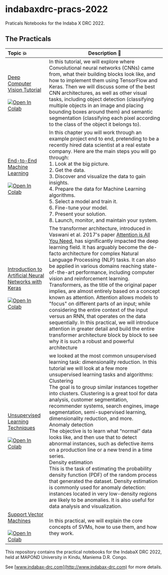 # indabaxdrc-pracs-2022
Praticals Notebooks for the Indaba X DRC 2022.
## The Practicals 
| Topic 💥 | Description 📘 |
|:--- |----------------------------------------------------------|
[Deep Computer Vision Tutorial](https://github.com/Indaba-X-DRC/indabaxdrc-pracs-2022/blob/main/practicals/Deep_Computer_Vision_tutorial.ipynb) <br /> <br /> [![Open In Colab](https://colab.research.google.com/assets/colab-badge.svg)](https://colab.research.google.com/github.com/Indaba-X-DRC/indabaxdrc-pracs-2022/blob/main/practicals/Deep_Computer_Vision_tutorial.ipynb) | In this tutorial, we will explore where Convolutional neural networks (CNNs) came from, what their building blocks look like, and how to implement them using TensorFlow and Keras. Then we will discuss some of the best CNN architectures, as well as other visual tasks, including object detection (classifying multiple objects in an image and placing bounding boxes around them) and semantic segmentation (classifying each pixel according to the class of the object it belongs to).  | 
[End-to-End Machine Learning](https://github.com/Indaba-X-DRC/indabaxdrc-pracs-2022) <br /> <br /> [![Open In Colab](https://colab.research.google.com/assets/colab-badge.svg)](https://colab.research.google.com/github.com/Indaba-X-DRC/indabaxdrc-pracs-2022) | In this chapter you will work through an example project end to end, pretending to be a recently hired data scientist at a real estate company. Here are the main steps you will go through:<br />1. Look at the big picture.<br />2. Get the data.<br />3. Discover and visualize the data to gain insights.<br />4. Prepare the data for Machine Learning algorithms.<br />5. Select a model and train it.<br />6. Fine-tune your model.<br />7. Present your solution.<br />8. Launch, monitor, and maintain your system.| 
[Introduction to Artificial Neural Networks with Keras](https://github.com/Indaba-X-DRC/indabaxdrc-pracs-2022) <br /> <br /> [![Open In Colab](https://colab.research.google.com/assets/colab-badge.svg)](https://colab.research.google.com/github.com/Indaba-X-DRC/indabaxdrc-pracs-2022) | The transformer architecture, introduced in Vaswani et al. 2017's paper [Attention is All You Need](https://arxiv.org/abs/1706.03762?amp=1), has significantly impacted the deep learning field. It has arguably become the de-facto architecture for complex Natural Language Processing (NLP) tasks. It can also be applied in various domains reaching state-of-the-art performance, including computer vision and reinforcement learning. Transformers, as the title of the original paper implies, are almost entirely based on a concept known as attention. Attention allows models to "focus" on different parts of an input; while considering the entire context of the input versus an RNN, that operates on the data sequentially. In this practical, we will introduce attention in greater detail and build the entire transformer architecture block by block to see why it is such a robust and powerful architecture | 
[Unsupervised Learning Techniques](https://github.com/Indaba-X-DRC/indabaxdrc-pracs-2022) <br /> <br /> [![Open In Colab](https://colab.research.google.com/assets/colab-badge.svg)](https://colab.research.google.com/github.com/Indaba-X-DRC/indabaxdrc-pracs-2022) | we looked at the most common unsupervised learning task: dimensionality reduction. In this tutorial we will look at a few more unsupervised learning tasks and algorithms:<br />Clustering<br />The goal is to group similar instances together into clusters. Clustering is a great tool for data analysis, customer segmentation, recommender systems, search engines, image segmentation, semi-supervised learning, dimensionality reduction, and more.<br />Anomaly detection<br />The objective is to learn what “normal” data looks like, and then use that to detect abnormal instances, such as defective items on a production line or a new trend in a time series.<br />Density estimation<br />This is the task of estimating the probability density function (PDF) of the random process that generated the dataset. Density estimation is commonly used for anomaly detection: instances located in very low-density regions are likely to be anomalies. It is also useful for data analysis and visualization. | 
[Support Vector Machines](https://github.com/Indaba-X-DRC/indabaxdrc-pracs-2022) <br /> <br /> [![Open In Colab](https://colab.research.google.com/assets/colab-badge.svg)](https://colab.research.google.com/github.com/Indaba-X-DRC/indabaxdrc-pracs-2022) | In this practical, we will explain the core concepts of SVMs, how to use them, and how they work. |


This repository contains the practical notebooks for the IndabaX DRC
2022, held at MAPOND University in Kindu, Maniema D.R. Congo.

See [www.indabax-drc.com](http://www.indabax-drc.com) for more details.
